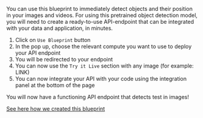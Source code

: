 You can use this blueprint to immediately detect objects and their position in your images and videos.
For using this pretrained object detection model, you will need to create a ready-to-use API-endpoint that can be integrated with your data and application, in minutes.
1. Click on `Use Blueprint` button
2. In the pop up, choose the relevant compute you want to use to deploy your API endpoint 
3. You will be redirected to your endpoint
4. You can now use the `Try it Live` section with any image (for example: LINK)
5. You can now integrate your API with your code using the integration panel at the bottom of the page 
   
You will now have a functioning API endpoint that detects test in images!


[See here how we created this blueprint](https://link-url-here.org)